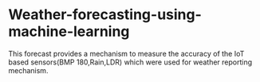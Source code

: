 # Weather-forecasting-using-machine-learning
This forecast provides a mechanism to measure the accuracy of the IoT based sensors(BMP 180,Rain,LDR) which were used for weather reporting mechanism.
